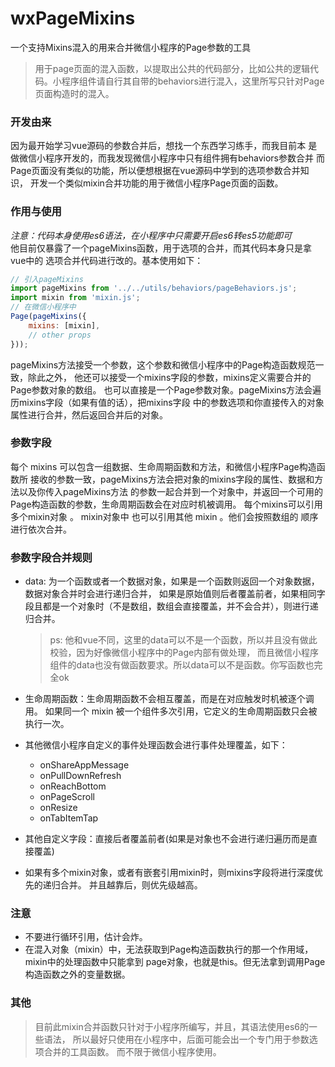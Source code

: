 # wxPageMixins
一个支持Mixins混入的用来合并微信小程序的Page参数的工具
> 用于page页面的混入函数，以提取出公共的代码部分，比如公共的逻辑代码。小程序组件请自行其自带的behaviors进行混入，这里所写只针对Page页面构造时的混入。

### 开发由来
因为最开始学习vue源码的参数合并后，想找一个东西学习练手，而我目前本
	是做微信小程序开发的，而我发现微信小程序中只有组件拥有behaviors参数合并
	而Page页面没有类似的功能，所以便想根据在vue源码中学到的选项参数合并知识，
	开发一个类似mixin合并功能的用于微信小程序Page页面的函数。

### 作用与使用
*注意：代码本身使用es6语法，在小程序中只需要开启es6转es5功能即可*  
他目前仅暴露了一个pageMixins函数，用于选项的合并，而其代码本身只是拿vue中的
选项合并代码进行改的。基本使用如下：
```javascript
// 引入pageMixins
import pageMixins from '../../utils/behaviors/pageBehaviors.js';
import mixin from 'mixin.js';
// 在微信小程序中
Page(pageMixins({
	mixins: [mixin],
	// other props
}));
```
pageMixins方法接受一个参数，这个参数和微信小程序中的Page构造函数规范一致，除此之外，
他还可以接受一个mixins字段的参数，mixins定义需要合并的Page参数对象的数组。
也可以直接是一个Page参数对象。pageMixins方法会遍历mixins字段（如果有值的话），把mixins字段
中的参数选项和你直接传入的对象属性进行合并，然后返回合并后的对象。

### 参数字段
每个 mixins 可以包含一组数据、生命周期函数和方法，和微信小程序Page构造函数所
接收的参数一致，pageMixins方法会把对象的mixins字段的属性、数据和方法以及你传入pageMixins方法
的参数一起合并到一个对象中，并返回一个可用的Page构造函数的参数，生命周期函数会在对应时机被调用。
每个mixins可以引用多个mixin对象 。 mixin对象中 也可以引用其他 mixin 。他们会按照数组的
顺序进行依次合并。

### 参数字段合并规则
+ data: 为一个函数或者一个数据对象，如果是一个函数则返回一个对象数据，数据对象合并时会进行递归合并，
如果是原始值则后者覆盖前者，如果相同字段且都是一个对象时（不是数组，数组会直接覆盖，并不会合并），则进行递归合并。
    > ps: 他和vue不同，这里的data可以不是一个函数，所以并且没有做此校验，因为好像微信小程序中的Page内部有做处理，
    而且微信小程序组件的data也没有做函数要求。所以data可以不是函数。你写函数也完全ok

+ 生命周期函数：生命周期函数不会相互覆盖，而是在对应触发时机被逐个调用。
        如果同一个 mixin 被一个组件多次引用，它定义的生命周期函数只会被执行一次。
+ 其他微信小程序自定义的事件处理函数会进行事件处理覆盖，如下：
	+ onShareAppMessage
	+ onPullDownRefresh
	+ onReachBottom
	+ onPageScroll
	+ onResize
	+ onTabItemTap
+ 其他自定义字段：直接后者覆盖前者(如果是对象也不会进行递归遍历而是直接覆盖)

+ 如果有多个mixin对象，或者有嵌套引用mixin时，则mixins字段将进行深度优先的递归合并。
并且越靠后，则优先级越高。

### 注意
+ 不要进行循环引用，估计会炸。
+ 在混入对象（mixin）中，无法获取到Page构造函数执行的那一个作用域，mixin中的处理函数中只能拿到
  page对象，也就是this。但无法拿到调用Page构造函数之外的变量数据。

### 其他
> 目前此mixin合并函数只针对于小程序所编写，并且，其语法使用es6的一些语法，
所以最好只使用在小程序中，后面可能会出一个专门用于参数选项合并的工具函数。
而不限于微信小程序使用。
